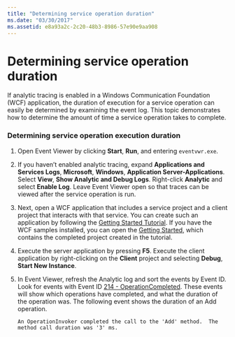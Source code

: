 ```yaml
---
title: "Determining service operation duration"
ms.date: "03/30/2017"
ms.assetid: e8a93a2c-2c20-48b3-8986-57e90e9aa908
---
```

# Determining service operation duration
If analytic tracing is enabled in a Windows Communication Foundation (WCF) application, the duration of execution for a service operation can easily be determined by examining the event log.  This topic demonstrates how to determine the amount of time a service operation takes to complete.  
  
### Determining service operation execution duration  
  
1. Open Event Viewer by clicking **Start**, **Run**, and entering `eventvwr.exe`.  
  
2. If you haven’t enabled analytic tracing, expand **Applications and Services Logs**, **Microsoft**, **Windows**, **Application Server-Applications**. Select **View**, **Show Analytic and Debug Logs**. Right-click **Analytic** and select **Enable Log**. Leave Event Viewer open so that traces can be viewed after the service operation is run.  
  
3. Next, open a WCF application that includes a service project and a client project that interacts with that service.  You can create such an application by following the [Getting Started Tutorial](../../../../../docs/framework/wcf/getting-started-tutorial.md).  If you have the WCF samples installed, you can open the [Getting Started](../../../../../docs/framework/wcf/samples/getting-started-sample.md), which contains the completed project created in the tutorial.  
  
4. Execute the server application by pressing **F5**. Execute the client application by right-clicking on the **Client** project and selecting **Debug**, **Start New Instance**.  
  
5. In Event Viewer, refresh the Analytic log and sort the events by Event ID.  Look for events with Event ID [214 - OperationCompleted](../../../../../docs/framework/wcf/diagnostics/etw/214-operationcompleted.md).  These events will show which operations have completed, and what the duration of the operation was.  The following event shows the duration of an Add operation.  
  
   ```Output  
   An OperationInvoker completed the call to the 'Add' method.  The method call duration was '3' ms.  
   ```
